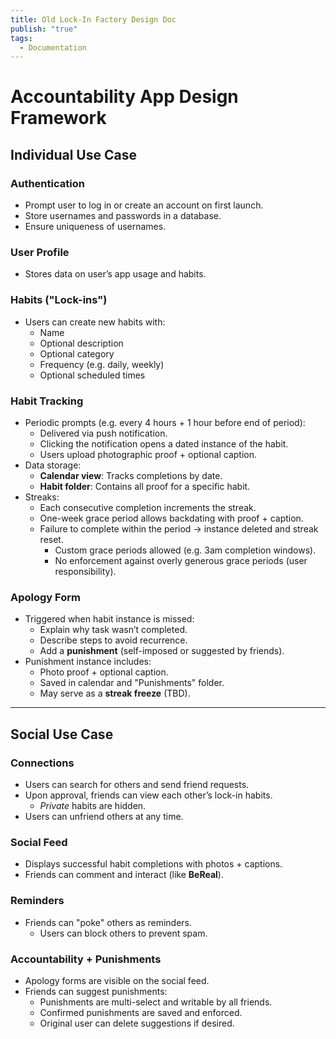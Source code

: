 ```yaml
---
title: Old Lock-In Factory Design Doc
publish: "true"
tags:
  - Documentation
---
```

# Accountability App Design Framework

## Individual Use Case

### Authentication
- Prompt user to log in or create an account on first launch.
- Store usernames and passwords in a database.
- Ensure uniqueness of usernames.

### User Profile
- Stores data on user’s app usage and habits.

### Habits ("Lock-ins")
- Users can create new habits with:
  - Name
  - Optional description
  - Optional category
  - Frequency (e.g. daily, weekly)
  - Optional scheduled times

### Habit Tracking
- Periodic prompts (e.g. every 4 hours + 1 hour before end of period):
  - Delivered via push notification.
  - Clicking the notification opens a dated instance of the habit.
  - Users upload photographic proof + optional caption.
- Data storage:
  - **Calendar view**: Tracks completions by date.
  - **Habit folder**: Contains all proof for a specific habit.
- Streaks:
  - Each consecutive completion increments the streak.
  - One-week grace period allows backdating with proof + caption.
  - Failure to complete within the period → instance deleted and streak reset.
    - Custom grace periods allowed (e.g. 3am completion windows).
    - No enforcement against overly generous grace periods (user responsibility).

### Apology Form
- Triggered when habit instance is missed:
  - Explain why task wasn’t completed.
  - Describe steps to avoid recurrence.
  - Add a **punishment** (self-imposed or suggested by friends).
- Punishment instance includes:
  - Photo proof + optional caption.
  - Saved in calendar and "Punishments" folder.
  - May serve as a **streak freeze** (TBD).

---

## Social Use Case

### Connections
- Users can search for others and send friend requests.
- Upon approval, friends can view each other’s lock-in habits.
  - *Private* habits are hidden.
- Users can unfriend others at any time.

### Social Feed
- Displays successful habit completions with photos + captions.
- Friends can comment and interact (like **BeReal**).

### Reminders
- Friends can "poke" others as reminders.
  - Users can block others to prevent spam.

### Accountability + Punishments
- Apology forms are visible on the social feed.
- Friends can suggest punishments:
  - Punishments are multi-select and writable by all friends.
  - Confirmed punishments are saved and enforced.
  - Original user can delete suggestions if desired.
